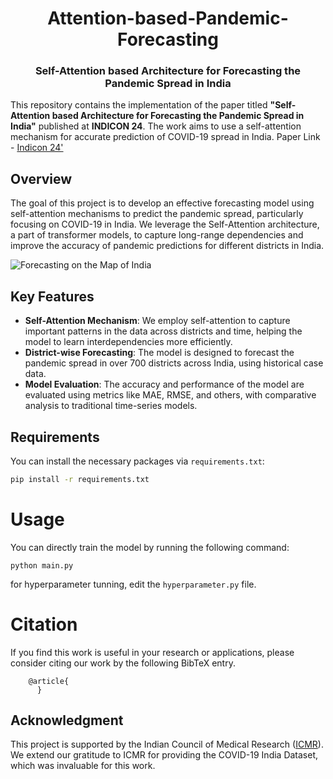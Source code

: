 <h1 align="center">Attention-based-Pandemic-Forecasting</h1>
<h3 align="center">Self-Attention based Architecture for Forecasting the Pandemic Spread in India</h3>

This repository contains the implementation of the paper titled **"Self-Attention based Architecture for Forecasting the Pandemic Spread in India"** published at **INDICON 24**. The work aims to use a self-attention mechanism for accurate prediction of COVID-19 spread in India. 
Paper Link - [Indicon 24'](https://ieeekharagpur.org/event/21st-ieee-india-council-international-conference-indicon-2024/)

## Overview

The goal of this project is to develop an effective forecasting model using self-attention mechanisms to predict the pandemic spread, particularly focusing on COVID-19 in India. We leverage the Self-Attention architecture, a part of transformer models, to capture long-range dependencies and improve the accuracy of pandemic predictions for different districts in India.

![Forecasting on the Map of India](https://postimg.cc/tngG6KS8)

## Key Features

- **Self-Attention Mechanism**: We employ self-attention to capture important patterns in the data across districts and time, helping the model to learn interdependencies more efficiently.
- **District-wise Forecasting**: The model is designed to forecast the pandemic spread in over 700 districts across India, using historical case data.
- **Model Evaluation**: The accuracy and performance of the model are evaluated using metrics like MAE, RMSE, and others, with comparative analysis to traditional time-series models.

## Requirements

You can install the necessary packages via `requirements.txt`:

```bash
pip install -r requirements.txt
```

# Usage
You can directly train the model by running the following command:
```
python main.py
```
for hyperparameter tunning, edit the `hyperparameter.py` file.

# Citation
If you find this work is useful in your research or applications, please consider citing our work by the following BibTeX entry.
```
    @article{
      }
```


## Acknowledgment
This project is supported by the Indian Council of Medical Research ([ICMR](https://covid19dashboard.mohfw.gov.in/)). We extend our gratitude to ICMR for providing the COVID-19 India Dataset, which was invaluable for this work.
